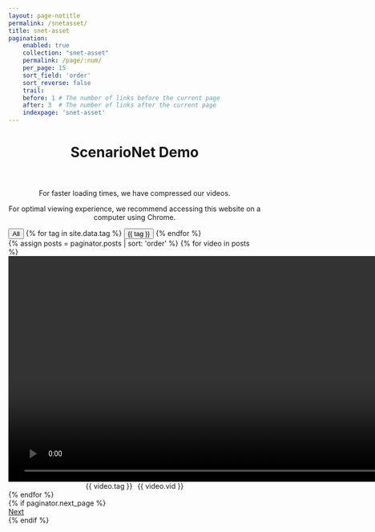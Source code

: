 ```yaml
---
layout: page-notitle
permalink: /snetasset/
title: snet-asset
pagination:
    enabled: true
    collection: "snet-asset"
    permalink: /page/:num/
    per_page: 15
    sort_field: 'order'
    sort_reverse: false
    trail:
    before: 1 # The number of links before the current page
    after: 3  # The number of links after the current page
    indexpage: 'snet-asset'
---
```

<header class="post-header center-text">
    <h1 class="post-title">ScenarioNet Demo</h1>
</header>
<div style="text-align: center;">
  <p>For faster loading times, we have compressed our videos.</p>
  <p>For optimal viewing experience, we recommend accessing this website on a computer using Chrome.</p>
</div>
<div id="tag-filter">
    <button class="filter-button" data-tag="all">All</button>
    {% for tag in site.data.tag %}
    <button class="filter-button" data-tag="{{ tag }}">{{ tag }}</button>
    {% endfor %}
</div>

<div class="infinite-scroll-gallery">
    <div class="image-gallery">
    <div class="sizer"></div>
    {% assign posts = paginator.posts | sort: 'order' %}
    {% for video in posts %}
    <div class="image" data-tag="{{ video.tag }}">
        <video width="1600" height="450" loop muted playsinline data-src="{{ video.src }}" type="video/mp4">
            Your browser does not support the video tag.
        </video>
        <div class="video-info" style="display: flex; justify-content: center; align-items: center; flex-direction: row; gap: 10px;">
            <div class="badge badge-tag">{{ video.tag }}</div>
            <div class="badge badge-id">{{ video.vid }}</div>
        </div>
    </div>
    {% endfor %}
    </div>
    {% if paginator.next_page %}
    <div class="pagination">
        <a href="{{ paginator.next_page_path }}" class="pagination__next">Next</a>
    </div>
    {% endif %}
</div>

<script>
function detectDeviceAndBrowser() {
    var userAgent = navigator.userAgent;

    var device = /Mobi|Android|iPhone|iPad|iPod/i.test(userAgent) ? 'Mobile' : 'Computer';
    
    var browser = 'Unknown';
    if (userAgent.indexOf('Chrome') > -1) {
        browser = 'Chrome';
    } else if (userAgent.indexOf('Safari') > -1) {
        browser = 'Safari';
    } // add more browsers if needed
    
    return { device: device, browser: browser };
}

console.log(detectDeviceAndBrowser());

function shuffleArray(array) {
  for (let i = array.length - 1; i > 0; i--) {
    let j = Math.floor(Math.random() * (i + 1));
    [array[i], array[j]] = [array[j], array[i]];
  }
  return array;
}
document.addEventListener('DOMContentLoaded', function() {
  const POSTS_PER_PAGE = 15;
  var { device } = detectDeviceAndBrowser();
  var elem = document.querySelector('.image-gallery');
  var placeholderSrc = '../assets/scenarionet/transparent_video.mp4';
  
  var msnry = new Masonry( elem, {
    itemSelector: '.image', 
    columnWidth: '.sizer', 
    percentPosition: true
  });

  var imageElements = Array.from(document.querySelectorAll('.image'));
  shuffleArray(imageElements);
  imageElements.forEach(function(imageElement) {
    elem.appendChild(imageElement);
  });

  var infScroll = new InfiniteScroll( elem, {
    path: 'a.pagination__next',
    append: '.image',
    history: false,
    scrollThreshold: 0,
    status: '.page-load-status',
    debug: true,
    outlayer: msnry,
  });

  function updateVideos() {
    document.querySelectorAll('.image-gallery video').forEach(function(video) {
        var rect = video.getBoundingClientRect();
        var isInViewport = rect.top <= window.innerHeight && rect.bottom >= 0;
        // If video is in the viewport
        if (isInViewport) {
            if (device === "Mobile" && video.getAttribute('src') == placeholderSrc) {
                video.src = video.getAttribute('data-src');
                video.load();
            }
            else if (!video.getAttribute('src') || !video.src) {
                // If the video has not been loaded yet, load it now
                video.src = video.getAttribute('data-src');
                video.load();
            }
        }
        // else{
        //     if (device === "Mobile") 
        //     {   
        //         console.log("Trigger unload!!!!");
        //         video.pause();
        //         video.src = placeholderSrc;
        //         video.load();
        //     }
        // }
    });
  }


  function initializeVideo(video) {
    if (device === "Mobile") {
        video.src = placeholderSrc;
        video.load();
    }
    video.onloadeddata = function() {
      console.log('Video data loaded.');
      msnry.layout();
    };

    video.onerror = function() {
      console.error('Error loading video:', video.src);
      console.log('Error code:', video.error.code);
      // if (video.src != placeholderSrc) {
      //   video.parentElement.style.display = 'none';
      //   console.log("Removing Element!!!!");
      // }
      video.parentElement.style.display = 'none';
    };
    if (device === 'Computer')
    {
        video.oncanplay = function() {
        video.play().catch(function(error) {
          console.error('Error attempting to play:', error);
        });
        };
    }
    else
    {
        video.addEventListener('click', function() {
        video.play().catch(function(error) {
            console.error('Error attempting to play:', error);
          });
        });
    }
  }

  document.querySelectorAll('.image-gallery video').forEach(initializeVideo);
  updateVideos();
  infScroll.on('append', function(response, path, items) {
    shuffleArray(Array.from(items));
    items.forEach(function(item) {
      var video = item.querySelector('video');
      if (video) {
        initializeVideo(video);
      }
    });
    var filterButtonActive = document.querySelector('.filter-button.active');
    var activeTag = filterButtonActive ? filterButtonActive.dataset.tag : 'all';
    filterVideos(activeTag);
    checkVisibleImages();
    msnry.layout();
  });
  
  window.addEventListener('scroll', updateVideos);
  window.addEventListener('resize', updateVideos);
  window.addEventListener('resize', function() {
    msnry.layout();
  });
  
    var filterButtons = document.querySelectorAll('.filter-button');

  
    function filterVideos(tag) {
      console.log('Filtering videos for tag:', tag);
      var images = document.querySelectorAll('.image');
      images.forEach(function(image) {
        var video = image.querySelector('video');
        if (tag === 'all' || image.getAttribute('data-tag') === tag) {
          image.style.display = '';
          // If the video has not been loaded yet, load it now
            if (device === "Mobile" && video.getAttribute('src') == placeholderSrc) {
                video.src = video.getAttribute('data-src');
                video.load();
            }
            else if (!video.getAttribute('src') || !video.src) {
                // If the video has not been loaded yet, load it now
                video.src = video.getAttribute('data-src');
                video.load();
            }
        } else {
          image.style.display = 'none'
          if (video.getAttribute('src') && device === "Mobile") 
          {
            console.log("Trigger unload!!!!");
            video.pause();
            video.src = placeholderSrc;
            video.load();
           }
        }
      });
    
      msnry.layout();
    }


filterButtons.forEach(function(button) {
    button.addEventListener('click', function(event) {
        console.log('Tag filter changed:', event.target.dataset.tag);
        filterVideos(event.target.dataset.tag);
        infScroll.loadNextPage();
        msnry.layout();

        // Remove the 'active' class from all buttons
        filterButtons.forEach(function(btn) {
            btn.classList.remove('active');
        });

        // Add the 'active' class to the clicked button
        event.target.classList.add('active');
    });
});
  
  function checkVisibleImages() {
    var images = document.querySelectorAll('.image:not([style*="display: none"])');
    if (images.length < POSTS_PER_PAGE) {
      infScroll.loadNextPage();
      msnry.layout();
    }
  }
});
</script>


